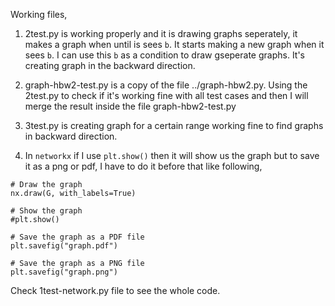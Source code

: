 Working files,

1. 2test.py is working properly and it is drawing graphs seperately, it makes a graph when until is sees `b`. It starts making a new graph when it sees `b`. I can use this `b` as a condition to draw gseperate graphs. It's creating graph in the backward direction.

2. graph-hbw2-test.py is a copy of the file ../graph-hbw2.py. Using the 2test.py to check if it's working fine with all test cases and then I will merge the result inside the file graph-hbw2-test.py

3. 3test.py is creating graph for a certain range working fine to find graphs in backward direction.

4. In `networkx` if I use `plt.show()` then it will show us the graph but to save it as a png or pdf, I have to do it before that like following,
```
# Draw the graph
nx.draw(G, with_labels=True)

# Show the graph
#plt.show()

# Save the graph as a PDF file
plt.savefig("graph.pdf")

# Save the graph as a PNG file
plt.savefig("graph.png")
```

Check 1test-network.py file to see the whole code. 
